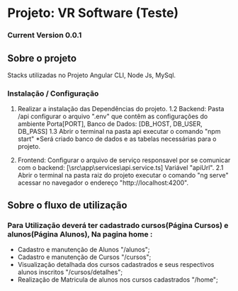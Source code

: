 # Projeto: VR Software (Teste)
### Current Version 0.0.1

## Sobre o projeto
Stacks utilizadas no Projeto Angular CLI, Node Js, MySql.

### Instalação / Configuração

1.  Realizar a instalação das Dependências do projeto.
1.2 Backend: Pasta /api configurar o arquivo ".env" que contêm as configurações do ambiente Porta[PORT], Banco de Dados: [DB_HOST, DB_USER, DB_PASS]
1.3 Abrir o terminal na pasta api executar o comando "npm start" *Será criado banco de dados e as tabelas necessárias para o projeto.

2.  Frontend: Configurar o arquivo de serviço responsavel por se comunicar com o backend: [\src\app\services\api.service.ts] Variável "apiUrl".
2.1 Abrir o terminal na pasta raiz do projeto executar o comando "ng serve" acessar no navegador o endereço "http://localhost:4200".

## Sobre o fluxo de utilização 

### Para Utilização deverá ter cadastrado cursos(Página Cursos) e alunos(Página Alunos), Na pagina home : 
- Cadastro e manutenção de Alunos  "/alunos";
- Cadastro e manutenção de Cursos  "/cursos";
- Visualização detalhada dos cursos cadastrados e seus respectivos alunos inscritos "/cursos/detalhes";
- Realização de Matricula de alunos nos cursos cadastrados "/home";

